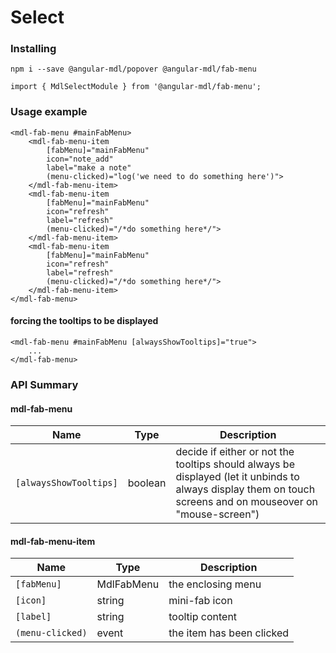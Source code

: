 # Select

### Installing

    npm i --save @angular-mdl/popover @angular-mdl/fab-menu

    import { MdlSelectModule } from '@angular-mdl/fab-menu';

### Usage example

```angular2html
<mdl-fab-menu #mainFabMenu>
    <mdl-fab-menu-item
        [fabMenu]="mainFabMenu"
        icon="note_add"
        label="make a note"
        (menu-clicked)="log('we need to do something here')">
    </mdl-fab-menu-item>
    <mdl-fab-menu-item
        [fabMenu]="mainFabMenu"
        icon="refresh"
        label="refresh"
        (menu-clicked)="/*do something here*/">
    </mdl-fab-menu-item>
    <mdl-fab-menu-item
        [fabMenu]="mainFabMenu"
        icon="refresh"
        label="refresh"
        (menu-clicked)="/*do something here*/">
    </mdl-fab-menu-item>
</mdl-fab-menu>
```
#### forcing the tooltips to be displayed
```angular2html
<mdl-fab-menu #mainFabMenu [alwaysShowTooltips]="true">
    ...
</mdl-fab-menu>
```

### API Summary

#### mdl-fab-menu

| Name | Type | Description |
| --- | --- | --- |
| `[alwaysShowTooltips]` | boolean | decide if either or not the tooltips should always be displayed (let it unbinds to always display them on touch screens and on mouseover on "mouse-screen")

#### mdl-fab-menu-item

| Name | Type | Description |
| --- | --- | --- |
| `[fabMenu]` | MdlFabMenu | the enclosing menu
| `[icon]` | string | mini-fab icon
| `[label]` | string | tooltip content
| `(menu-clicked)` | event<void> | the item has been clicked 
